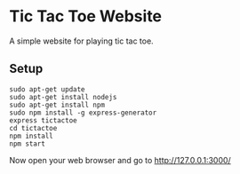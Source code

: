 # Tic Tac Toe Website
A simple website for playing tic tac toe.

## Setup
```
sudo apt-get update
sudo apt-get install nodejs
sudo apt-get install npm
sudo npm install -g express-generator
express tictactoe
cd tictactoe
npm install
npm start
```

Now open your web browser and go to http://127.0.0.1:3000/